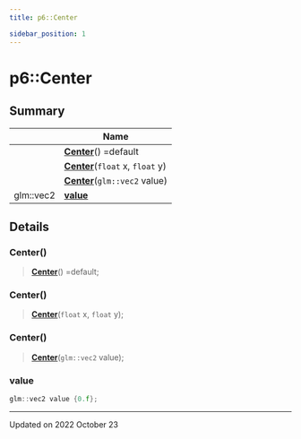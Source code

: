 ```yaml
---
title: p6::Center

sidebar_position: 1
---
```


# p6::Center







## Summary

|                | Name           |
| -------------- | -------------- |
| | **[Center](/reference/Types/center#center)**() =default |
| | **[Center](/reference/Types/center#center)**(`float` x, `float` y) |
| | **[Center](/reference/Types/center#center)**(`glm::vec2` value) |
| glm::vec2 | **[value](/reference/Types/center#value)**  |

## Details


### Center()

> **[Center](/reference/Types/center#center)**() =default;



### Center()

> **[Center](/reference/Types/center#center)**(`float` x, `float` y);



### Center()

> **[Center](/reference/Types/center#center)**(`glm::vec2` value);





### value

```cpp
glm::vec2 value {0.f};
```


-------------------------------

Updated on 2022 October 23